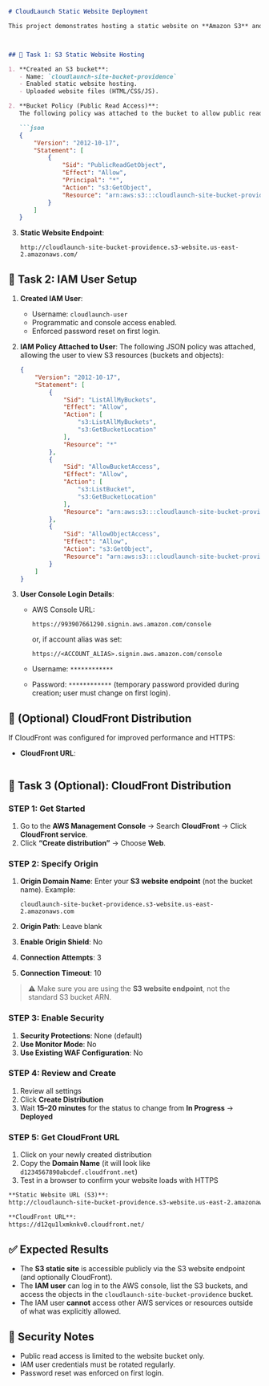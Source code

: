 

````markdown
# CloudLaunch Static Website Deployment

This project demonstrates hosting a static website on **Amazon S3** and managing access through **IAM policies**. The setup ensures that a specific IAM user (`cloudlaunch-user`) can log in and view S3 resources securely.  



## 📌 Task 1: S3 Static Website Hosting

1. **Created an S3 bucket**:  
   - Name: `cloudlaunch-site-bucket-providence`  
   - Enabled static website hosting.  
   - Uploaded website files (HTML/CSS/JS).  

2. **Bucket Policy (Public Read Access)**:  
   The following policy was attached to the bucket to allow public read access for the website:  

   ```json
   {
       "Version": "2012-10-17",
       "Statement": [
           {
               "Sid": "PublicReadGetObject",
               "Effect": "Allow",
               "Principal": "*",
               "Action": "s3:GetObject",
               "Resource": "arn:aws:s3:::cloudlaunch-site-bucket-providence/*"
           }
       ]
   }
````

3. **Static Website Endpoint**:

   ```
   http://cloudlaunch-site-bucket-providence.s3-website.us-east-2.amazonaws.com/
   ```


## 📌 Task 2: IAM User Setup

1. **Created IAM User**:

   * Username: `cloudlaunch-user`
   * Programmatic and console access enabled.
   * Enforced password reset on first login.

2. **IAM Policy Attached to User**:
   The following JSON policy was attached, allowing the user to view S3 resources (buckets and objects):

   ```json
   {
       "Version": "2012-10-17",
       "Statement": [
           {
               "Sid": "ListAllMyBuckets",
               "Effect": "Allow",
               "Action": [
                   "s3:ListAllMyBuckets",
                   "s3:GetBucketLocation"
               ],
               "Resource": "*"
           },
           {
               "Sid": "AllowBucketAccess",
               "Effect": "Allow",
               "Action": [
                   "s3:ListBucket",
                   "s3:GetBucketLocation"
               ],
               "Resource": "arn:aws:s3:::cloudlaunch-site-bucket-providence"
           },
           {
               "Sid": "AllowObjectAccess",
               "Effect": "Allow",
               "Action": "s3:GetObject",
               "Resource": "arn:aws:s3:::cloudlaunch-site-bucket-providence/*"
           }
       ]
   }
   ```

3. **User Console Login Details**:

   * AWS Console URL:

     ```
     https://993907661290.signin.aws.amazon.com/console
     ```

     or, if account alias was set:

     ```
     https://<ACCOUNT_ALIAS>.signin.aws.amazon.com/console
     ```
   * Username: `************`
   * Password: `************`  (temporary password provided during creation; user must change on first login).


## 📌 (Optional) CloudFront Distribution

If CloudFront was configured for improved performance and HTTPS:

* **CloudFront URL**:

  ```

## 📌 Task 3 (Optional): CloudFront Distribution

### STEP 1: Get Started

1. Go to the **AWS Management Console** → Search **CloudFront** → Click **CloudFront service**.
2. Click **“Create distribution”** → Choose **Web**.


### STEP 2: Specify Origin

1. **Origin Domain Name**: Enter your **S3 website endpoint** (not the bucket name).
   Example:

   ```
   cloudlaunch-site-bucket-providence.s3-website.us-east-2.amazonaws.com
   ```
2. **Origin Path**: Leave blank
3. **Enable Origin Shield**: No
4. **Connection Attempts**: 3
5. **Connection Timeout**: 10

> ⚠️ Make sure you are using the **S3 website endpoint**, not the standard S3 bucket ARN.



### STEP 3: Enable Security

1. **Security Protections**: None (default)
2. **Use Monitor Mode**: No
3. **Use Existing WAF Configuration**: No


### STEP 4: Review and Create

1. Review all settings
2. Click **Create Distribution**
3. Wait **15–20 minutes** for the status to change from **In Progress** → **Deployed**


### STEP 5: Get CloudFront URL

1. Click on your newly created distribution
2. Copy the **Domain Name** (it will look like `d1234567890abcdef.cloudfront.net`)
3. Test in a browser to confirm your website loads with HTTPS


```markdown
**Static Website URL (S3)**: 
http://cloudlaunch-site-bucket-providence.s3-website.us-east-2.amazonaws.com/

**CloudFront URL**:
https://d12qu1lxmknkv0.cloudfront.net/
```

## ✅ Expected Results

* The **S3 static site** is accessible publicly via the S3 website endpoint (and optionally CloudFront).
* The **IAM user** can log in to the AWS console, list the S3 buckets, and access the objects in the `cloudlaunch-site-bucket-providence` bucket.
* The IAM user **cannot** access other AWS services or resources outside of what was explicitly allowed.



## 🔐 Security Notes

* Public read access is limited to the website bucket only.
* IAM user credentials must be rotated regularly.
* Password reset was enforced on first login.

```
